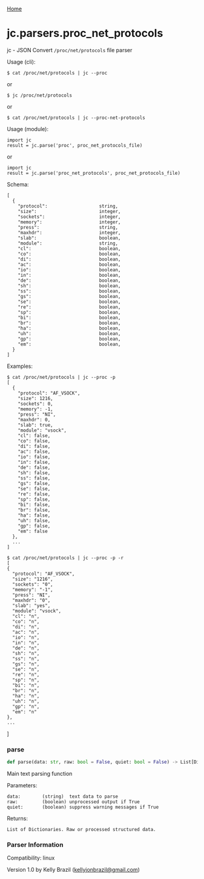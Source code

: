 [Home](https://kellyjonbrazil.github.io/jc/)
<a id="jc.parsers.proc_net_protocols"></a>

# jc.parsers.proc\_net\_protocols

jc - JSON Convert `/proc/net/protocols` file parser

Usage (cli):

    $ cat /proc/net/protocols | jc --proc

or

    $ jc /proc/net/protocols

or

    $ cat /proc/net/protocols | jc --proc-net-protocols

Usage (module):

    import jc
    result = jc.parse('proc', proc_net_protocols_file)

or

    import jc
    result = jc.parse('proc_net_protocols', proc_net_protocols_file)

Schema:

    [
      {
        "protocol":                   string,
        "size":                       integer,
        "sockets":                    integer,
        "memory":                     integer,
        "press":                      string,
        "maxhdr":                     integer,
        "slab":                       boolean,
        "module":                     string,
        "cl":                         boolean,
        "co":                         boolean,
        "di":                         boolean,
        "ac":                         boolean,
        "io":                         boolean,
        "in":                         boolean,
        "de":                         boolean,
        "sh":                         boolean,
        "ss":                         boolean,
        "gs":                         boolean,
        "se":                         boolean,
        "re":                         boolean,
        "sp":                         boolean,
        "bi":                         boolean,
        "br":                         boolean,
        "ha":                         boolean,
        "uh":                         boolean,
        "gp":                         boolean,
        "em":                         boolean,
      }
    ]

Examples:

    $ cat /proc/net/protocols | jc --proc -p
    [
      {
        "protocol": "AF_VSOCK",
        "size": 1216,
        "sockets": 0,
        "memory": -1,
        "press": "NI",
        "maxhdr": 0,
        "slab": true,
        "module": "vsock",
        "cl": false,
        "co": false,
        "di": false,
        "ac": false,
        "io": false,
        "in": false,
        "de": false,
        "sh": false,
        "ss": false,
        "gs": false,
        "se": false,
        "re": false,
        "sp": false,
        "bi": false,
        "br": false,
        "ha": false,
        "uh": false,
        "gp": false,
        "em": false
      },
      ...
    ]

    $ cat /proc/net/protocols | jc --proc -p -r
    [
    {
      "protocol": "AF_VSOCK",
      "size": "1216",
      "sockets": "0",
      "memory": "-1",
      "press": "NI",
      "maxhdr": "0",
      "slab": "yes",
      "module": "vsock",
      "cl": "n",
      "co": "n",
      "di": "n",
      "ac": "n",
      "io": "n",
      "in": "n",
      "de": "n",
      "sh": "n",
      "ss": "n",
      "gs": "n",
      "se": "n",
      "re": "n",
      "sp": "n",
      "bi": "n",
      "br": "n",
      "ha": "n",
      "uh": "n",
      "gp": "n",
      "em": "n"
    },
    ...
  ]

<a id="jc.parsers.proc_net_protocols.parse"></a>

### parse

```python
def parse(data: str, raw: bool = False, quiet: bool = False) -> List[Dict]
```

Main text parsing function

Parameters:

    data:        (string)  text data to parse
    raw:         (boolean) unprocessed output if True
    quiet:       (boolean) suppress warning messages if True

Returns:

    List of Dictionaries. Raw or processed structured data.

### Parser Information
Compatibility:  linux

Version 1.0 by Kelly Brazil (kellyjonbrazil@gmail.com)
